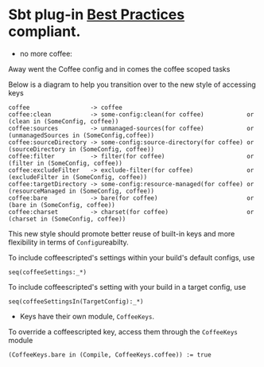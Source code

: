 # Sbt plug-in [Best Practices][bp] compliant.

- no more coffee:<tab>

Away went the Coffee config and in comes the coffee scoped tasks

Below is a diagram to help you transition over to the new style of accessing keys

    coffee                 -> coffee
    coffee:clean           -> some-config:clean(for coffee)            or (clean in (SomeConfig, coffee))
    coffee:sources         -> unmanaged-sources(for coffee)            or (unmanagedSources in (SomeConfig,coffee))
    coffee:sourceDirectory -> some-config:source-directory(for coffee) or (sourceDirectory in (SomeConfig, coffee))
    coffee:filter          -> filter(for coffee)                       or (filter in (SomeConfig, coffee))
    coffee:excludeFilter   -> exclude-filter(for coffee)               or (excludeFilter in (SomeConfig, coffee))
    coffee:targetDirectory -> some-config:resource-managed(for coffee) or (resourceManaged in (SomeConfig, coffee))
    coffee:bare            -> bare(for coffee)                         or (bare in (SomeConfig, coffee))
    coffee:charset         -> charset(for coffee)                      or (charset in (SomeConfig, coffee))

This new style should promote better reuse of built-in keys and more flexibility in terms of
`Config`ureabilty.

To include coffeescripted's settings within your build's default configs, use

    seq(coffeeSettings:_*)

To include coffeescripted's setting with your build in a target config, use

    seq(coffeeSettingsIn(TargetConfig):_*)

- Keys have their own module, `CoffeeKeys`.

To override a coffeescripted key, access them through the `CoffeeKeys` module

    (CoffeeKeys.bare in (Compile, CoffeeKeys.coffee)) := true

[bp]: https://github.com/harrah/xsbt/wiki/Plugins-Best-Practices
